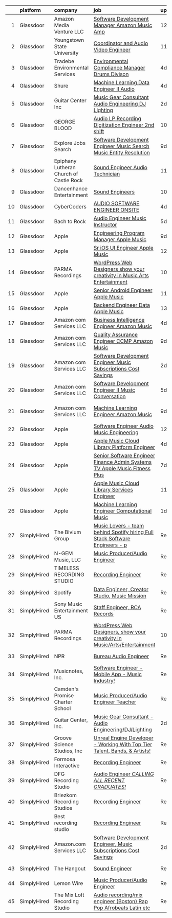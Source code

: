 

|    | platform    | company                                 | job                                                                                                                                                                                                                                                                                                                                                                                                                                                                                                                                                                                                                                                                                                                                                                                                                                                                                                                                                                                                                                                                                                                                                                                                                                                                                                                                                                                                                                                                       | update_time   | location            |
|---:|:------------|:----------------------------------------|:--------------------------------------------------------------------------------------------------------------------------------------------------------------------------------------------------------------------------------------------------------------------------------------------------------------------------------------------------------------------------------------------------------------------------------------------------------------------------------------------------------------------------------------------------------------------------------------------------------------------------------------------------------------------------------------------------------------------------------------------------------------------------------------------------------------------------------------------------------------------------------------------------------------------------------------------------------------------------------------------------------------------------------------------------------------------------------------------------------------------------------------------------------------------------------------------------------------------------------------------------------------------------------------------------------------------------------------------------------------------------------------------------------------------------------------------------------------------------|:--------------|:--------------------|
|  1 | Glassdoor   | Amazon Media Venture LLC                | [Software Development Manager  Amazon Music  Amp](https://www.glassdoor.com/partner/jobListing.htm?pos=123&ao=1136043&s=58&guid=00000181c806abd0b3f3951c18a5baff&src=GD_JOB_AD&t=SR&vt=w&cs=1_e82a6015&cb=1656918289638&jobListingId=1007954871542&jrtk=3-0-1g740davijoqv801-1g740db02ia1o800-272dfb7393a6fc12-)                                                                                                                                                                                                                                                                                                                                                                                                                                                                                                                                                                                                                                                                                                                                                                                                                                                                                                                                                                                                                                                                                                                                                          | 12d           | Irvine, CA          |
|  2 | Glassdoor   | Youngstown State University             | [Coordinator and Audio Video Engineer](https://www.glassdoor.com/partner/jobListing.htm?pos=122&ao=1136043&s=58&guid=00000181c806abd0b3f3951c18a5baff&src=GD_JOB_AD&t=SR&vt=w&cs=1_6fb8fa24&cb=1656918289638&jobListingId=1007957029518&jrtk=3-0-1g740davijoqv801-1g740db02ia1o800-4bff3de46b611e70-)                                                                                                                                                                                                                                                                                                                                                                                                                                                                                                                                                                                                                                                                                                                                                                                                                                                                                                                                                                                                                                                                                                                                                                     | 11d           | Youngstown, OH      |
|  3 | Glassdoor   | Tradebe Environmental Services          | [Environmental Compliance Manager   Drums Divison](https://www.glassdoor.com/partner/jobListing.htm?pos=126&ao=1136043&s=58&guid=00000181c806abd0b3f3951c18a5baff&src=GD_JOB_AD&t=SR&vt=w&ea=1&cs=1_f77d12aa&cb=1656918289639&jobListingId=1007970880554&jrtk=3-0-1g740davijoqv801-1g740db02ia1o800-cf13d70524adebc5-)                                                                                                                                                                                                                                                                                                                                                                                                                                                                                                                                                                                                                                                                                                                                                                                                                                                                                                                                                                                                                                                                                                                                                    | 4d            | Millington, TN      |
|  4 | Glassdoor   | Shure                                   | [Machine Learning Data Engineer II  Audio ](https://www.glassdoor.com/partner/jobListing.htm?pos=119&ao=1136043&s=58&guid=00000181c806abd0b3f3951c18a5baff&src=GD_JOB_AD&t=SR&vt=w&cs=1_52cf8010&cb=1656918289638&jobListingId=1007971074899&jrtk=3-0-1g740davijoqv801-1g740db02ia1o800-275af2a80abb2847-)                                                                                                                                                                                                                                                                                                                                                                                                                                                                                                                                                                                                                                                                                                                                                                                                                                                                                                                                                                                                                                                                                                                                                                | 4d            | Niles, IL           |
|  5 | Glassdoor   | Guitar Center  Inc                      | [Music Gear Consultant   Audio Engineering DJ Lighting](https://www.glassdoor.com/partner/jobListing.htm?pos=102&ao=1110586&s=58&guid=00000181c806abd0b3f3951c18a5baff&src=GD_JOB_AD&t=SR&vt=w&ea=1&cs=1_f40d135a&cb=1656918289633&jobListingId=1007977613458&cpc=8507CEB59E1C6AFB&jrtk=3-0-1g740davijoqv801-1g740db02ia1o800-581e8f2fb3f00138--6NYlbfkN0B-XkD931Z_CfTt1xk_J8Xb09JRPDG-yzCpVixI3vwp10mNhCF8nhCZPG4aROChdzgkR2-Flt9Mfmw6orsD9pu5-Wdj8V0pQXTUT-xZi8cwCc3adf9snIYkQOzb6ADPovnPR6yQ-Us9QOi4ilUyFghRQ3Yb-4XqHqQnJOVT3m0suo9LV4Dvc7cqMyzmtBW1DfpYTV75YRuJo8eMe3WP672o6OkBax4OoCv8qJ8_SWCB1i5zIzqm03t1EoaTV-wIYs6id-EHmRCuH6R-3LN5a6Qr_XjEDuugoxPhD4SiMXbeHkbz6OCvbZaKQvcDBWe-MwFGlLiTyiErsIMSdfaCRK0K0LxcGwIVDbmS1KxzpfTsclR4_cnGkgVelH6M3H80FKJkF1jN5DX5LrYwhuQmXrlWufeTU59zPYbTzhBuWlBuI0JCnbOutXtkQ69Zph60P5LmGINwZYsX6I9Vuwx-Y2vg-EqT_99aGcILuaDYD4I69iGX26L6ztkI-Zp5Q10D1e2XOcKKoeZwow%3D%3D)                                                                                                                                                                                                                                                                                                                                                                                                                                                                                                                                                              | 2d            | Nashville, TN       |
|  6 | Glassdoor   | GEORGE BLOOD                            | [Audio LP Recording Digitization Engineer  2nd shift](https://www.glassdoor.com/partner/jobListing.htm?pos=125&ao=1136043&s=58&guid=00000181c806abd0b3f3951c18a5baff&src=GD_JOB_AD&t=SR&vt=w&cs=1_41a0bf56&cb=1656918289639&jobListingId=1007959721059&jrtk=3-0-1g740davijoqv801-1g740db02ia1o800-94ce0a851b55452b-)                                                                                                                                                                                                                                                                                                                                                                                                                                                                                                                                                                                                                                                                                                                                                                                                                                                                                                                                                                                                                                                                                                                                                      | 10d           | Fort Washington, PA |
|  7 | Glassdoor   | Explore Jobs Search                     | [Software Development Engineer   Music Search  Music Entity Resolution](https://www.glassdoor.com/partner/jobListing.htm?pos=115&ao=1136043&s=58&guid=00000181c806abd0b3f3951c18a5baff&src=GD_JOB_AD&t=SR&vt=w&cs=1_ec4e9339&cb=1656918289634&jobListingId=1007961461664&jrtk=3-0-1g740davijoqv801-1g740db02ia1o800-4cab3878edebe805-)                                                                                                                                                                                                                                                                                                                                                                                                                                                                                                                                                                                                                                                                                                                                                                                                                                                                                                                                                                                                                                                                                                                                    | 9d            | San Francisco, CA   |
|  8 | Glassdoor   | Epiphany Lutheran Church of Castle Rock | [Sound Engineer  Audio Technician ](https://www.glassdoor.com/partner/jobListing.htm?pos=124&ao=1136043&s=58&guid=00000181c806abd0b3f3951c18a5baff&src=GD_JOB_AD&t=SR&vt=w&ea=1&cs=1_001251d8&cb=1656918289639&jobListingId=1007956823232&jrtk=3-0-1g740davijoqv801-1g740db02ia1o800-3de154c4f66dd65c-)                                                                                                                                                                                                                                                                                                                                                                                                                                                                                                                                                                                                                                                                                                                                                                                                                                                                                                                                                                                                                                                                                                                                                                   | 11d           | Castle Rock, CO     |
|  9 | Glassdoor   | Dancenhance Entertainment               | [Sound Engineers](https://www.glassdoor.com/partner/jobListing.htm?pos=121&ao=1136043&s=58&guid=00000181c806abd0b3f3951c18a5baff&src=GD_JOB_AD&t=SR&vt=w&cs=1_c2dfc2ef&cb=1656918289638&jobListingId=1007959494251&jrtk=3-0-1g740davijoqv801-1g740db02ia1o800-d0f3d38b7fd0f498-)                                                                                                                                                                                                                                                                                                                                                                                                                                                                                                                                                                                                                                                                                                                                                                                                                                                                                                                                                                                                                                                                                                                                                                                          | 10d           | Oklahoma            |
| 10 | Glassdoor   | CyberCoders                             | [AUDIO SOFTWARE ENGINEER   ONSITE](https://www.glassdoor.com/partner/jobListing.htm?pos=111&ao=1110586&s=58&guid=00000181c806abd0b3f3951c18a5baff&src=GD_JOB_AD&t=SR&vt=w&ea=1&cs=1_a017d049&cb=1656918289634&jobListingId=1007971116105&cpc=2CAED5C921A5F994&jrtk=3-0-1g740davijoqv801-1g740db02ia1o800-7de74258abef3f4f--6NYlbfkN0CpFJQzrgRR8WqXWK1qKKEqALWJw739KlKqr2H-MSI4eoBlI4EFrmor2FYZMP3muM22GLzNsMmROHlFnW462upHBo16MwKCrZUPY5sbUmJVvFgZlZOB6K4TTBzV2oLj440xyaVcRxuZVT_JFALo6hknkCb_DgauWlCsisZ6WgS4VPUdUOmzlgbvqFcLkketRrZg6xulbx1NmKQQ9eDHGr4-kQL37ExwXej1g1f4PIW9Uk10ylvHyDHHuV74VDxVPUaRTqgjP7bTCJbrBVsmq7l-r-pPC-dtZaajRtcQLECxGeDgjh9dpfxmujePZdmknmroR5nbj5XHNgfucNlsDhPKcIFZjR_aFcy1zvPf_lRitAFZ7rwZ7aBckaKN2yAngybKTTSPK3vScFfrUEKISwYl-HD6Ee0hyPg5u9Sc2s7ja_I8cdiLx3WphnyYATwvk6ZSjhQsYQC1nXU_7NjX7pDP-4o6Dywlr_6Bd-C1-aANE80xzQNXgiwtx8n99K4Co520s6fIQ3XxnArxQjiHna31bua-s_Zfekfi17E4QhwlLtdPWQeBtnURvIAjJEhBbUN2w2LJIDosnap_XoIL0hO0J014jky4hEU4KYwNLko-ds7QxRULf9zZdveFLVfK5oML2maZh6uHh6BKgcqjwq5B-LU7hxNY6O0CFDkjffUDgq11LN-VswvYxqfoIPZyng0xrNLODT5DT6Iey1zFPMcF0I3WvndXEqIom25my9tKH0qzgcBiLjasQuKYOCl6NcUs31nazI6539SEgOFBznUMUNkwaO71fms6oX6YJnSAZic84iDgnJgToB50yrU7J-IZI7z7GWM632HbPZ9AcsFQEW8GFRgq1HJvg_tgYtbikIgrBcCtQR-XV4cuwpi4WFkXHdXsZIMc4CeIePBsZp2sK9jYoNjq-ccaumr1Tn2D3lfBlxHVvP-5AOhOZZrnjAnlMPu9VO77nOUe-Ic2XCJqcaeC89u6IFs%3D)                                                                                                 | 4d            | San Jose, CA        |
| 11 | Glassdoor   | Bach to Rock                            | [Audio Engineer Music Instructor](https://www.glassdoor.com/partner/jobListing.htm?pos=116&ao=1136043&s=58&guid=00000181c806abd0b3f3951c18a5baff&src=GD_JOB_AD&t=SR&vt=w&ea=1&cs=1_73a9a5f1&cb=1656918289634&jobListingId=1007969570297&jrtk=3-0-1g740davijoqv801-1g740db02ia1o800-cbe3092fae1a7e08-)                                                                                                                                                                                                                                                                                                                                                                                                                                                                                                                                                                                                                                                                                                                                                                                                                                                                                                                                                                                                                                                                                                                                                                     | 5d            | Leesburg, VA        |
| 12 | Glassdoor   | Apple                                   | [Engineering Program Manager  Apple Music](https://www.glassdoor.com/partner/jobListing.htm?pos=107&ao=1110586&s=58&guid=00000181c806abd0b3f3951c18a5baff&src=GD_JOB_AD&t=SR&vt=w&cs=1_cfbce93a&cb=1656918289633&jobListingId=1007962892131&cpc=FA84DF7EA1EC2398&jrtk=3-0-1g740davijoqv801-1g740db02ia1o800-fd6ad06bc8ce2673--6NYlbfkN0BvKrLyj5gPmtZO9T8euul8TCxuuKNOtzRJOomxnwSEodTz2Bc-sPZl1dBMH13w-jOwegsf7vG6r7jTyuBXYsMVyhVs2kMNU4FQssjeZwyTllCyZyH-v7KC0gikUApIpmHrqqLI4D2LBVK02wP52v-gwL0aRy80gh6AbOusxaxGNTJh2-m2fRkiN8xRtepIvSq__W1JNmxFdMYmH-3fmLCLHVFkw-mgAuol0Xb3tamddcWfbb347YgiTsXkHHbEfmRaETzYcipkjkEp8nCrixJ1GRo-0c1KLtFhlLM5zAVA3a3foyBDd0dddux8rQ7vQuH4WYIZqXS0INU_FTcTZR2pibiX9vUpMU4nbrGbWVlOiNWB3l7Y2mr_bkQIGQg2bmg3jKTNc9wZb-ffVLjiirZzouZ2ExE-o2yZyfWGbWbbfNCnLK54UXtlkf7vWIQynXN7088JLGddKR3TD_790dB6aUnnpatQXg37Tf3BBR3MGHx7MGCpsN_c8_sRHtWDHKwI_kOgDesrw0ppELsXK58g_NBH4DgqXMTI-RDcGzAWaFEF2sZURyDXGIRSW43HUVfULEic9Ru1xtiHha8vDsblNanxYNZOf4e1B_7zKXiIlHRO1FfD_9O3Vi-m2_BhnyUY3mBFlK7teAlG4tdwq7pCYQ3FzcVS3MZuCBXUpG5O3gkFGc_Yn4yJ_hBrutMM7Q2M0b5l6ts6hUuCCmNMs_2F1cRW8VT_SOLXb60SM2V5sKA_D4orSyPmtXptjfEuLcWV9qZW2ecVjMW81U_Ff52AuUaM60cj01Ct6tXQWaooNUphhKBkGL3aTchI9xRwjVHrbiB2xGiQQvY5krcDsJlIE4Grp3ptaG3LNxkgAyJM2_hVvPbb94d3FYhE80lrpWn9QpMGvs4D_ExYmf6O-zh-BGV9luuYaq6ZhE-Gftdyt-zOVu7J8PkOFWr4g1U373gW1_CANvIvxZhpBH7YK9HithYD2iawkRc%3D)                                                                                              | 9d            | Seattle, WA         |
| 13 | Glassdoor   | Apple                                   | [Sr  iOS UI Engineer Apple Music](https://www.glassdoor.com/partner/jobListing.htm?pos=104&ao=1110586&s=58&guid=00000181c806abd0b3f3951c18a5baff&src=GD_JOB_AD&t=SR&vt=w&cs=1_462227cc&cb=1656918289633&jobListingId=1007953436787&cpc=FAE5E775D180B2FB&jrtk=3-0-1g740davijoqv801-1g740db02ia1o800-6b48f68127162d2d--6NYlbfkN0BvKrLyj5gPmtZO9T8euul8TCxuuKNOtzRJOomxnwSEodTz2Bc-sPZl1dBMH13w-jPG2G3T-i-GLEFchHGcFa8MguPlTO6XLwzAMQBFoGjqi0wt0Mh4MM14Z2gcB9Y4d2btViXEFylHFVO6cOHypjmR7yWFLre5OUuYQuv0UwgZNHYI9JClp87ZMywuAAy5ha4BYHNBX2yOjkOWi-k28FyMR4hekjd3tSRYJzI-a8nKEn7mnNnNs9DFS-aU8ALgmAGlTu9qj_ph1M_VZYzJ5fmBOKd2h4PTLSwyz7kEJ5UPooLdLZ08j8VtKNgy9cI047XkDBUm9gaR59B5Zfd3-h-V8jhJxVRU8wbImNxpoiOXW-QxXgID0R1NfOPqMEqTQLWhatByL-VtJGae20bxcE51_hA8X4YDoUWYkmR5KJySPrlt5gFR_FPkRyUOS2nqu5X5d7t3O0FSsHAsg7FsFs7SQV-0yd8oKa8mltr1nbmsr5t8V_56SqHEp8Rw3kiFOnq-Zk_aTgfMz1H7-Le4pGw7sx19MRE0TTrWOkv6ZNX03hTaD0m1U-D43tQdj2Lv4Q9Sgoht1xLErbr7gpNN16OgRiHt4AZCXluejOT4RSE0PWZp2Fw0m0KKeV9b4ZZCI4OAwT2kCCJGLjuX-sm0-SnMwzJRRVCeOgYaPjZw8FRe0hg96pJ2Bn4I5ygyhf3AMmritAlaQw6-40HJNvc3h0MgfU6vL_8tdpeOTHDGZKw8pVxgYaccjpQU-hFf6IhvRhxQ7G-GqdrRXf5W7dR_clH9X2HTUjm1JRegIYeOALM-2HnFEe2cTIxyaBXKjHNU6R3auuAtw1yWEnnupnfRP4uTy33hAIxDufuoPnZj89kP4_G_i4FhNPTlzianFHH4G_7D9v9HBTCq6EbNTfoTI11zSnHMypNlqyRzV8-gTs0TM3AQ5sPaccE8E071kNLHCUDYswantk4qmM8yIYDxPQo0)                                                                                                                     | 12d           | Seattle, WA         |
| 14 | Glassdoor   | PARMA Recordings                        | [WordPress Web Designers  show your creativity in Music Arts Entertainment](https://www.glassdoor.com/partner/jobListing.htm?pos=106&ao=1110586&s=58&guid=00000181c806abd0b3f3951c18a5baff&src=GD_JOB_AD&t=SR&vt=w&ea=1&cs=1_70788303&cb=1656918289633&jobListingId=1007960095074&cpc=F4EED0218A761C36&jrtk=3-0-1g740davijoqv801-1g740db02ia1o800-a51dcf66eccc53eb--6NYlbfkN0BMd6i3W3qmAtDke4ZitYLMBEMpVvOQU_aO9JUqgRRkgwDvgaVV8jWDDkXv0s9VdhdFtp8vgpc7Xd14geBqCVRfeb-Zk2gFUWrnzfN3CO7_Kshg7e9lFPeLlS31PbWmaUmDuWqBwBaZIqP5E8OfSbZVpgw5zRAc4LpRHBRqxyh3tAhzUrHfLFIfhkH6S2Qey-ZwoOqDoo3tWqWK1aiP4ORdnZywEoTppKUevlIwc0aGxT1-Ym9Bu-61Y5wRfdS1_aMbYEniDSJNYY4unyU9_anhtPiBwhmucy5T0mv2D-fWRJX65-1P3UNvgLNCQF-SKeE3zvOJAVrcczUeyVAcc_C_ndTcmBeHk6yXIJUPnqLuE34BtrbSXHOG0MXwVAftT7YO3v-C-fbA1FcU1WwPg7ZWlREyoI0lQp4NXML9249yzmcJ_vGXnmoCcnnaslzAJnHHdu7Q_q8MYxmQwCsB3pTR9hDxDfuIgvJKqB_ZP7LKnPYCm-otw8DnV8ZRTGM5O4jMbHx5TIR9Qd_Iteg0x7aOrnd4x366gvdsq2Az4BaCAlAMYMZhzl3-)                                                                                                                                                                                                                                                                                                                                                                                                                                                                                                      | 10d           | Remote              |
| 15 | Glassdoor   | Apple                                   | [Senior Android Engineer   Apple Music](https://www.glassdoor.com/partner/jobListing.htm?pos=109&ao=1110586&s=58&guid=00000181c806abd0b3f3951c18a5baff&src=GD_JOB_AD&t=SR&vt=w&cs=1_c32ec687&cb=1656918289634&jobListingId=1007958336118&cpc=3DB599BF2F4828F0&jrtk=3-0-1g740davijoqv801-1g740db02ia1o800-a70bb27c68a7a6c6--6NYlbfkN0BvKrLyj5gPmtZO9T8euul8TCxuuKNOtzRJOomxnwSEodTz2Bc-sPZlC5mDe-NOaJgTibUZKWwoj1L5CZzuCvYelZTCfuoFm050DBiCh4fW3g-g9QvrvuGh2I-00PtdeaHO2a5ACvBLmptIwfTXWCMvWShVtPZBMuwfxpqy-2sTJ-VLft4x4_OXodwdv4KJYhUNYNd0xIkdISUVy6BswF5zfBHnM-dx_2l1Wv9KHhxlG5S6YDrRQi_o9SxRm_O0LoIcDnepq67zoFfAY0jgoLn59hzil67gGig9cIh76inDpAnNYxncLJ7HOWRoIILhbbAadZxk2Iyio4n0xpEEAACuAAq0bz0JuvgLKumw9bGyA_ttCfC5iCNXk61inzBWKUxZNMrAxq61Gyf9FpLyQ1JvwOyud3EUSuwG2VT_b3W8b8LaG4BRzxjvGezWahTQEdBSn3182brdiGk3O6yrA7pY5GJUpAJbeEb8i2RrkXQhPwtEXRV82GJmzr_eXDennHVJBlYpum1oUNhz77BwUxDxly0sN_hFAQs3MyYFB-h36fX2oN57jcMbeapGWXOUvCeBj3pCPTizMi4pJcErnjS7TAFnez5j5_bdu1Zwlz6dcB_kwKIVOJU9CIzoqr842bPzR_IBkmyIzG_wciYcQtqGG87ol7xjHXkzMFsKv0gtwai5QvFcjWe0tREgUxV-OJkV_qtV8nC3pnN0m-_elN-ceqSxleuLB4bi_2fVcwMgFGckDMBJ75zxMBbJPZ0zgRd9rPukwJ7dPq9O0B8rN50pYHBWPA1IJ5SrJF2e48HjrO0gisKsDZzZIJPiQZ2XjTxxYgG0SF-l3pPG0vi78j2-2F2qhSaUoeuEuBcsGQH567XPYT9RUeJJ4McGWC0ysb_urhJMIAK53gJG6LyIij2HdytMeZ0GjfYv-fGYdIZ4Rj5-VNQZAcf729m5-m2DppAMFNPIVbQfj0bOXtVXEJ9Pe8aLOAtaH4M%3D)                                                                                                 | 11d           | San Diego, CA       |
| 16 | Glassdoor   | Apple                                   | [Backend Engineer Data   Apple Music](https://www.glassdoor.com/partner/jobListing.htm?pos=105&ao=1110586&s=58&guid=00000181c806abd0b3f3951c18a5baff&src=GD_JOB_AD&t=SR&vt=w&cs=1_bb053db3&cb=1656918289633&jobListingId=1007950938244&cpc=AC285F3A3ECA6BB0&jrtk=3-0-1g740davijoqv801-1g740db02ia1o800-12d83685509c3883--6NYlbfkN0BvKrLyj5gPmtZO9T8euul8TCxuuKNOtzRJOomxnwSEodTz2Bc-sPZlFpP0h5lDivqTF5_QeIpS_cDvN7FQMh8G5Q27mXkfq6J_zu8iXTfNQv2d91851vXbBzAq-u4LhSiSVS7JHPHJJPqd4DPZm67dI48mIQvipeOSk8vKm-DGTDWStwyEn_fu8l19d_W7KABWIUJsdmqqsIYNv0yauM9NenEJBWQCSQ2-8I4TtY9SVD9tfteLEbGnAngCiSlFxbSaNxlOYYNfmT8LmVZUCRBU6Px5jltgTD1jxgyW7BMblUCWh4iYirOwdKlmclMWIWcqYO9PhN8KLjJvmCDRDPUoOH_e9_mCn0Q8tguQh-_0Ab6lbRTmyHEqF6ekmOb3Me5Ts7Be1At7UsXybFQ_YIOGJSlA86CdtMY4p7ODwCcaGdeQx_7YD43lUs6My6aBaKJbQZj4B7l-dwPt6C9G7FBQS2TbfDfuNjVadc8ak5GU-6CkgEXwVVUJWZGZdQ5oR5mW0zciYYCSAlEiAkJqv8Spd2QMKmmqGetB_J1Vjk0ZeH3Jn-B_qT8eL065QTV_mA_-ZpvO4ztHyGpCSwGXOtBeEZAO2ACSXue_QW3tl88Ywmunw-7VeexJYuUHeNsK84cqpkm_I1jyYbpEymTvMyXyLSIi5oGk6RfFE5o7qUw8YDlVNLcyr_uEDug6TWb8Rd5qkJkblzN_Cs90auBDgrnLYWfGvErKUW6kGH8Z4H4S2jMGH_M7kwqs3faXRwLl4GD_b92KqY7KzIL2cg_8I7Pz0StVmQm_aH710ZkXnVEqleeqGMBcVlkb7i25mczStz5Wa3kZmQQWdPxL0TtQLSCcAf1DpVgoX3eDuOuBhsA7IEkyNyLiES9ZctnoPy-8OFqArYJzZV1cIqWw91gf9zQ-ZTGeGgTqDYZN9KE7sg7jc2olmxVMGNzfHx_P2Hj_qvS6wOiM9fcACbcInafNJvkT)                                                                                                                 | 13d           | New York, NY        |
| 17 | Glassdoor   | Amazon com Services LLC                 | [Business Intelligence Engineer  Amazon Music](https://www.glassdoor.com/partner/jobListing.htm?pos=113&ao=1136043&s=58&guid=00000181c806abd0b3f3951c18a5baff&src=GD_JOB_AD&t=SR&vt=w&cs=1_67011513&cb=1656918289634&jobListingId=1007971263077&jrtk=3-0-1g740davijoqv801-1g740db02ia1o800-5bd6390416243998-)                                                                                                                                                                                                                                                                                                                                                                                                                                                                                                                                                                                                                                                                                                                                                                                                                                                                                                                                                                                                                                                                                                                                                             | 4d            | Seattle, WA         |
| 18 | Glassdoor   | Amazon com Services LLC                 | [Quality Assurance Engineer  CCMP  Amazon Music](https://www.glassdoor.com/partner/jobListing.htm?pos=120&ao=1136043&s=58&guid=00000181c806abd0b3f3951c18a5baff&src=GD_JOB_AD&t=SR&vt=w&cs=1_975e9f20&cb=1656918289638&jobListingId=1007961126346&jrtk=3-0-1g740davijoqv801-1g740db02ia1o800-e1f2d08a6e96a4b8-)                                                                                                                                                                                                                                                                                                                                                                                                                                                                                                                                                                                                                                                                                                                                                                                                                                                                                                                                                                                                                                                                                                                                                           | 9d            | San Francisco, CA   |
| 19 | Glassdoor   | Amazon com Services LLC                 | [Software Development Engineer  Music Subscriptions Cost Savings](https://www.glassdoor.com/partner/jobListing.htm?pos=117&ao=1136043&s=58&guid=00000181c806abd0b3f3951c18a5baff&src=GD_JOB_AD&t=SR&vt=w&cs=1_651c805d&cb=1656918289637&jobListingId=1007976089057&jrtk=3-0-1g740davijoqv801-1g740db02ia1o800-28bc9f5ad4eb9c12-)                                                                                                                                                                                                                                                                                                                                                                                                                                                                                                                                                                                                                                                                                                                                                                                                                                                                                                                                                                                                                                                                                                                                          | 2d            | San Francisco, CA   |
| 20 | Glassdoor   | Amazon com Services LLC                 | [Software Development Engineer II  Music Conversation](https://www.glassdoor.com/partner/jobListing.htm?pos=112&ao=1136043&s=58&guid=00000181c806abd0b3f3951c18a5baff&src=GD_JOB_AD&t=SR&vt=w&cs=1_8aa4deb3&cb=1656918289634&jobListingId=1007969199509&jrtk=3-0-1g740davijoqv801-1g740db02ia1o800-80c791973155ad87-)                                                                                                                                                                                                                                                                                                                                                                                                                                                                                                                                                                                                                                                                                                                                                                                                                                                                                                                                                                                                                                                                                                                                                     | 5d            | Seattle, WA         |
| 21 | Glassdoor   | Amazon com Services LLC                 | [Machine Learning Engineer  Amazon Music](https://www.glassdoor.com/partner/jobListing.htm?pos=118&ao=1136043&s=58&guid=00000181c806abd0b3f3951c18a5baff&src=GD_JOB_AD&t=SR&vt=w&cs=1_1785e844&cb=1656918289637&jobListingId=1007962183549&jrtk=3-0-1g740davijoqv801-1g740db02ia1o800-7c0081a0693f6e3b-)                                                                                                                                                                                                                                                                                                                                                                                                                                                                                                                                                                                                                                                                                                                                                                                                                                                                                                                                                                                                                                                                                                                                                                  | 9d            | San Francisco, CA   |
| 22 | Glassdoor   | Apple                                   | [Software Engineer   Audio Music Engineering](https://www.glassdoor.com/partner/jobListing.htm?pos=110&ao=1110586&s=58&guid=00000181c806abd0b3f3951c18a5baff&src=GD_JOB_AD&t=SR&vt=w&cs=1_c24d490f&cb=1656918289634&jobListingId=1007955803226&cpc=AC285F3A3ECA6BB0&jrtk=3-0-1g740davijoqv801-1g740db02ia1o800-07fc713e99e0f44e--6NYlbfkN0BvKrLyj5gPmtZO9T8euul8TCxuuKNOtzRJOomxnwSEodTz2Bc-sPZlt2Zgji_QUXEoe6bix8IQO9KJAqCqjS3W22at7KGCG8P6CXEBKXujWcWwa2EQZcyIHQxth33FLbYNB8-fiR04eFU6xW2u41MJ5P63LixKzVKZ4XeFgNj8aDnk5FgksZdG6zvGcuV0e1POCd_QTjtBQA11LckubeLmN6-TPU9_Ni-t-FWCjXgPsYXKYx5j1LhH--9pHPx6FLMUzL1aSL1X8U8W0ctDYiAOe3jqflCUsUGkuw3tw3eUOrcETQRl9SW_5KXG8nltCOCkFPac5viJYF3cnXySf0GtjpYR76c77ueIg_CKaIYkqwmHKIbcwUcfO0lbd3Vzcd3c8K0dHY1lEl_I_3Ap6RbKcXA3ItZV5hOC4UWpgmx-RjganNgzYCMsD5H2lZTcdasPr7wZayCtm2V_S876_0xT7-qnNvnmYbzvGDpV8kXrVFClG0kGIK83P7uesC7NdK4sc0QOpbP3RhQP1LNhTVX5jN_eq3iHc8GXlQ4WPTKUvKx6b7JyNRwV4GdKEuHQH1-CC-jc7GJlcTh96xIpq6JdVpvtRwoIOREYqloZUGT7JhX0Tn9FEvya2kB2Mer_IElBw4o1v--6WUmzhXH-F76-wz8ey58zPEujXKUKXY8FEyN7_orNa0oL3KY2B9WfULoh4MriFXVVBMniEkrbZkqYQr3abwKUqbxYqvb70iYnkfFvJGNlreXi7zr7aQeFA4jyqlhMqG80bP7hzNt_deE2jntjPOYmFnbHMzcguxPtvHNHjmgSTs3VBRQAobkdSVmCb2DnU6mNcFnXsyWwSSUYz-sazbIOuydieOoUtUTGSysZgsqdNQ1UmPdOvUyU2GJq8ZNJRmfO74T9bAx3EQpAGdJ_I371txm65uTd0imT7TswvbjwHtEWm6YUXDUefMW7oSrLxUCJMhZijk6k8tYbLp4h7sYJ0lw%3D)                                                                                           | 12d           | Cupertino, CA       |
| 23 | Glassdoor   | Apple                                   | [Apple Music   Cloud Library Platform Engineer](https://www.glassdoor.com/partner/jobListing.htm?pos=101&ao=1110586&s=58&guid=00000181c806abd0b3f3951c18a5baff&src=GD_JOB_AD&t=SR&vt=w&cs=1_1a6e75e2&cb=1656918289632&jobListingId=1007970746221&cpc=47CFDC01B3F81FAC&jrtk=3-0-1g740davijoqv801-1g740db02ia1o800-c9d13abfbc6df045--6NYlbfkN0BvKrLyj5gPmtZO9T8euul8TCxuuKNOtzRJOomxnwSEodTz2Bc-sPZl1dBMH13w-jPKC2FcmXtgskzyl6n0E5lMNY8Fhph5dE2E8luwZG1Y8Zsp6SiXuicGrH8yb6GXySN60REP2yfzH843ocBJmD9vcLXXWyt8fN8YFQPc3fXjKt2h_Df1xFB0tvaEEeaBhMRv2wWIUx_dLw-eWeI6RYErkBoCf9tCOd3M6ViRwKXfVqviYVcWuljWE0efmN88ZT6uhgG19hNhwTaq5jQ2K1ZUoozOQJciMtFOdeZ1ZprVAPjKB4UM7wh2inKB8WhqrY6nqOfGRL3bcTP1qdIcAau-ol9YFjg3I-QNopmZ1lKa0mVvOlTt-6aGLAwjwforutYBkDM65Es7wj-gzAGsSd7Xeh8O7zNCkQU0UXeIAxm4YnygEoVCqEHxwY27oN6eYMSWOfRQSbYAGQor7PWYLMFg1xt3vhI0heFnxaXtWeXBp3quW1fedbMfCBW-HuRhkOLp7Zvv1hbUCs4s8nz0RZXKq50AHemeV5__E95H8M4eeSEWQ8qA2ooz6S35Ee09aGEY0FOd_CeM8AfL3k1FYTQYTcLUgT3yQyRnFNwpD0J4ab_C-m8yTLatsr4bGP962WKJWtg0AR37qSlrqSyXwiM6sbkLjuZKPnx0Le3DJFMRJWCqkdG3Affh4Qe757AvAxkiCXGHUle-dR54Jb978BHFuRShjpxTUKZVoPYyekXtYhxQOj1j1s-qB75NJsb9b4M_LeKSS0pKsxYPpRPQlG2CpinPUQD10ep1iKOyN0iMuYPQamgFaGLMwIBNjHjVVg1UbOot4yQkQjHcHLv4vjFQue9E95AL4qmnpLaf1qllMM4vfJrUi6bsgqjauUtuczXyranK23AN96qVQ9TioEQ-QlHkpOGdCpHrpXk22DCo9sheH5LPpcN-6P2wLgy7N6tj90OZvLUEPntQEswbaZOvC11RqQCokMk%3D)                                                                                         | 4d            | Seattle, WA         |
| 24 | Glassdoor   | Apple                                   | [Senior Software Engineer   Finance   Admin Systems  TV   Apple Music  Fitness Plus ](https://www.glassdoor.com/partner/jobListing.htm?pos=108&ao=1110586&s=58&guid=00000181c806abd0b3f3951c18a5baff&src=GD_JOB_AD&t=SR&vt=w&cs=1_79cac3fd&cb=1656918289633&jobListingId=1007965233471&cpc=B076152010A3B66C&jrtk=3-0-1g740davijoqv801-1g740db02ia1o800-ae0f27bdc28e0250--6NYlbfkN0BvKrLyj5gPmtZO9T8euul8TCxuuKNOtzRJOomxnwSEodTz2Bc-sPZlADHp0xxmf8VeuY8ylQRai-V3wvVX6caqz5RJ_LZ51DxmtvWx3a9Ex-8fRZnA-0QSTxhEYtCWdU7hfwLK5xjTM-lnW3XaidCgOmivPDNDQqkpJxlrl9kv11H3vqiZ-nH8HHDWAiohMzMaG5BmuuvCVwjLgbH5jrYhuZeeJHCMSo5wkkW0dfovy2YHg2FpXsbPi7NlLajne4IRc6wxpSRmVU_Mmj7Y77Ti2Cpf3fABfISyLe0AjmIZF_hSZ0B5DDzoQveTalz82lLmpc3txkJcNTgIQz5aOLOJO4PXzSkcA0J7az_6mWfALiXCEbogDL_nwVGtKLSHjtpwDxx-XSOs-2xIm7Xnn3SKz-n05UD52t2zi1jjFHb-eAnoinP4eNmWuF4NO5RrYjRp2r4LBaVJbDhy11o-_PKHTx_UQz0_h3ZUqfSlTRjliBRtg3XonBpPYi2N-54dUW6WDD5YljzVWI9O-0j2EKWPB-yzExeLsl9Wx7CBXIQk1YFBgNqThdeGzkO4M_4eUkphKnzQypDhuTfMftJMtjjtuBlAMN83YM2XTD36DkCYbfObT5uNU9YNs7H-h3Nhq4q3gfVn2u9lqyTV1FH2s3el4QwQB0PI8tuWfOMi-47I9t-2gVpsju2MU-I3YlRNvh8R8_HAZlkcqZz0eYrrUw2L6dum07kFj6cA23JPlCdqb24tmgvj-8e7bh_NiQbzBLmFHkvhCEfwmB1LZtuZhjK39yarz3wtOj_pRRaMO-CDvmn78IqW7xJ7Np6SLVYG0hIZ2asOe43c1KXp7Glupx506Ki2mW6W3myd_dt8F0R3g2ZuIXskB_9gLQJmgEZRgmLBJh1Y4XSVGYwR-3exmdxGc2msFhxBh9hh-xg-HR1q2jdeUcWb0zFitEa7M76Xm_kSdvJYXyOkVA5wd-jUY_UpDtbY6ujUWV8MW7QfZcR_TKbTcbhl2Oggck2oOdo8OGSPLP-csxvZCam4i8EcvTan) | 7d            | Austin, TX          |
| 25 | Glassdoor   | Apple                                   | [Apple Music   Cloud Library Services Engineer](https://www.glassdoor.com/partner/jobListing.htm?pos=103&ao=1110586&s=58&guid=00000181c806abd0b3f3951c18a5baff&src=GD_JOB_AD&t=SR&vt=w&cs=1_2360a418&cb=1656918289633&jobListingId=1007958038335&cpc=FA84DF7EA1EC2398&jrtk=3-0-1g740davijoqv801-1g740db02ia1o800-90d154890eaec506--6NYlbfkN0BvKrLyj5gPmtZO9T8euul8TCxuuKNOtzRJOomxnwSEodTz2Bc-sPZl1dBMH13w-jPSQNOdC8EiyXidj-cTlaRSVRT9dQt6cRIQFRhagZhsjMlt8MOPuQG9TbrHFdtysCg8H6JXms-aMcTD_6WL9WW0CDTqFTF23mgEF8mEKlm0HlP7M-b-q7o5FeEAMr5uHpWlEQDFh_eb5AR2Xod6fXC9kFizoW4fXUS_YeU377FwxMnRNlUBTWGueJj3HiHJ1tGokYFtQayYKEgRmocOzJzy2TOC8E_-OSWplw1CHm83RrR4OEE4bn9R2YjtXovBtCh674GvLO7hOMTLcvdwgo6GxXm-0w_1fFWrWpu3EQ9IEP1Xag-N19FhCl--YnTP7k7LdqIjb8Vk7P8outY4bXE2QB4iwczGT0gKll0RlliZRyBvlIhGwthuULjReINa3HZlZpAsx5ZRYRIhiz4li27dhI5Mxmx5rgNdloH9SNMtLqR4wg-mNITygvP0OA3f_3ptNUXZmV73C4akWJhI5RzsxTzyZ5KUL_5wqibbeqz95Ig1CfpAq_-d1ztMsaJd4Z2YscjeNiJccwppPghXfWrXvYaA21ztYPSvG-XKa8K0F_jMZT438D3dNYi1k0wJJri0U8QhOvvg-2jXKg4QFtUFc1EIXYE0PpSjL7bqjvncKNQraVSnqlQRBZXoahd9cen6JwIitfsfQnCwPJTJl5cOhn8zLlYfQdxIXyD4aS9Z_rTR3FGyXSfXMMxR4g9Ha4LT-ntdfSJC-t9t19EKKrWQwk_W5nFfc2as_TTsJU4PY0MU4z8vmWzYJRz5PzAne1zcNqHUT-foBPRfd5KmZXSFrGPQYQi2gj-B3oxEUlRhuJ8TfE1BCXADEGIKBuSiOs1j-iw1tW5vGopuf1e8uvaKvI5ujRayZp_WqpzScTnfo-K1ymMhTo9b84sJc4CBMiTPkuSkaWaiSzRO82E275GnlrOQCHIPXK2FK4aD5McqBw%3D%3D)                                                                           | 11d           | Seattle, WA         |
| 26 | Glassdoor   | Apple                                   | [Machine Learning Engineer  Computational Music](https://www.glassdoor.com/partner/jobListing.htm?pos=114&ao=1136043&s=58&guid=00000181c806abd0b3f3951c18a5baff&src=GD_JOB_AD&t=SR&vt=w&cs=1_6a7709d7&cb=1656918289634&jobListingId=1007979225854&jrtk=3-0-1g740davijoqv801-1g740db02ia1o800-67f1049acc28ea52-)                                                                                                                                                                                                                                                                                                                                                                                                                                                                                                                                                                                                                                                                                                                                                                                                                                                                                                                                                                                                                                                                                                                                                           | 1d            | Portland, OR        |
| 27 | SimplyHired | The Bivium Group                        | [Music Lovers - team behind Spotify hiring Full Stack Software Engineers - p](https://www.simplyhired.com/job/xwPIhzuTN5QU7HiZUxxulf6NVWJJFVEgQggMHrjRfTQugyKoDq1S5w?q=music+engineer)                                                                                                                                                                                                                                                                                                                                                                                                                                                                                                                                                                                                                                                                                                                                                                                                                                                                                                                                                                                                                                                                                                                                                                                                                                                                                    | Recently      | Boston, MA          |
| 28 | SimplyHired | N-GEM Music, LLC                        | [Music Producer/Audio Engineer](https://www.simplyhired.com/job/Ezwa4jEajZ7pguMTILcySEmg7Pz97pN4Z54HItsH2bknDEZXVVTfQw?q=music+engineer)                                                                                                                                                                                                                                                                                                                                                                                                                                                                                                                                                                                                                                                                                                                                                                                                                                                                                                                                                                                                                                                                                                                                                                                                                                                                                                                                  | Recently      | Remote              |
| 29 | SimplyHired | TIMELESS RECORDING STUDIO               | [Recording Engineer](https://www.simplyhired.com/job/IWPOl1A7-it5xMvJKu5he9ixIA3IPUN3273mrUskwqAjTCqcVCg3yw?q=music+engineer)                                                                                                                                                                                                                                                                                                                                                                                                                                                                                                                                                                                                                                                                                                                                                                                                                                                                                                                                                                                                                                                                                                                                                                                                                                                                                                                                             | Recently      | Cincinnati, OH      |
| 30 | SimplyHired | Spotify                                 | [Data Engineer, Creator Studio, Music Mission](https://www.simplyhired.com/job/gx6_0Pe4pjCb2iMDm-oEabY8egsyZ1Ii5bgjJRk6_cKJ1o2Hf2rTOA?q=music+engineer)                                                                                                                                                                                                                                                                                                                                                                                                                                                                                                                                                                                                                                                                                                                                                                                                                                                                                                                                                                                                                                                                                                                                                                                                                                                                                                                   | Recently      | New York, NY        |
| 31 | SimplyHired | Sony Music Entertainment US             | [Staff Engineer, RCA Records](https://www.simplyhired.com/job/dwkMmDXnT1hAmYDd9mYCsbJlC48Fo9KuuDMR62WYReptlyXKnOCFWQ?q=music+engineer)                                                                                                                                                                                                                                                                                                                                                                                                                                                                                                                                                                                                                                                                                                                                                                                                                                                                                                                                                                                                                                                                                                                                                                                                                                                                                                                                    | Recently      | Los Angeles, CA     |
| 32 | SimplyHired | PARMA Recordings                        | [WordPress Web Designers, show your creativity in Music/Arts/Entertainment](https://www.simplyhired.com/job/Wpl3TU8XzCpcpJgy39HbFjwOkTi5fD0pThvI6-P168aePEhTBsPxGw?q=music+engineer)                                                                                                                                                                                                                                                                                                                                                                                                                                                                                                                                                                                                                                                                                                                                                                                                                                                                                                                                                                                                                                                                                                                                                                                                                                                                                      | 10d           | Remote              |
| 33 | SimplyHired | NPR                                     | [Bureau Audio Engineer](https://www.simplyhired.com/job/48fbd3fxzMiTsj8fd3hGlwx5mlD-0cpnxFgZxtSTVPBd5vrUq0L6yA?q=music+engineer)                                                                                                                                                                                                                                                                                                                                                                                                                                                                                                                                                                                                                                                                                                                                                                                                                                                                                                                                                                                                                                                                                                                                                                                                                                                                                                                                          | Recently      | New York, NY        |
| 34 | SimplyHired | Musicnotes, Inc.                        | [Software Engineer - Mobile App - Music Industry!](https://www.simplyhired.com/job/znPtqyuOs7-wVaRUojghv2RSA5GqEzrKbutvPlgAZWT6nXoyEGnC5Q?q=music+engineer)                                                                                                                                                                                                                                                                                                                                                                                                                                                                                                                                                                                                                                                                                                                                                                                                                                                                                                                                                                                                                                                                                                                                                                                                                                                                                                               | Recently      | Madison, WI         |
| 35 | SimplyHired | Camden's Promise Charter School         | [Music Producer/Audio Engineer Teacher](https://www.simplyhired.com/job/l9PJfcPPBVooQjznIQ7VLgR2oLGIZF4pMRyQSenxexlCDqVeK7eeog?q=music+engineer)                                                                                                                                                                                                                                                                                                                                                                                                                                                                                                                                                                                                                                                                                                                                                                                                                                                                                                                                                                                                                                                                                                                                                                                                                                                                                                                          | Recently      | Camden, NJ          |
| 36 | SimplyHired | Guitar Center, Inc.                     | [Music Gear Consultant - Audio Engineering/DJ/Lighting](https://www.simplyhired.com/job/A1q2-hoFBf33n2hzvrtqJdUCpA-f5UgA83I6sNug1CkHmCGdLFdqzA?q=music+engineer)                                                                                                                                                                                                                                                                                                                                                                                                                                                                                                                                                                                                                                                                                                                                                                                                                                                                                                                                                                                                                                                                                                                                                                                                                                                                                                          | 2d            | Nashville, TN       |
| 37 | SimplyHired | Groove Science Studios, Inc             | [Unreal Engine Developer - Working With Top Tier Talent, Bands, & Artists!](https://www.simplyhired.com/job/tMUv0bhv1WXQseALxCUyt4HnppYbuHAxKhmBeo43qD4xlbIyIH-L1Q?q=music+engineer)                                                                                                                                                                                                                                                                                                                                                                                                                                                                                                                                                                                                                                                                                                                                                                                                                                                                                                                                                                                                                                                                                                                                                                                                                                                                                      | Recently      | Remote              |
| 38 | SimplyHired | Formosa Interactive                     | [Recording Engineer](https://www.simplyhired.com/job/29sDM0Sr9JlQYH7solN3F74VDbJwVqpkxGxp49jc-twKzjzyunLXRQ?q=music+engineer)                                                                                                                                                                                                                                                                                                                                                                                                                                                                                                                                                                                                                                                                                                                                                                                                                                                                                                                                                                                                                                                                                                                                                                                                                                                                                                                                             | Recently      | Los Angeles, CA     |
| 39 | SimplyHired | DFG Recording Studio                    | [Audio Engineer *CALLING ALL RECENT GRADUATES!*](https://www.simplyhired.com/job/PiqGQxWLw6vUGDkTZbSgkQCJkK2Cpy_eGD64oksENeGPAesJ5YsuSA?q=music+engineer)                                                                                                                                                                                                                                                                                                                                                                                                                                                                                                                                                                                                                                                                                                                                                                                                                                                                                                                                                                                                                                                                                                                                                                                                                                                                                                                 | Recently      | Orange, NJ          |
| 40 | SimplyHired | Briezkom Recording Studios              | [Recording Engineer](https://www.simplyhired.com/job/Ve2NztJXh_sn1yS2vfoFCVcTu4YTEaUeBvL2YBxMJFWTbLmQ4uHthw?q=music+engineer)                                                                                                                                                                                                                                                                                                                                                                                                                                                                                                                                                                                                                                                                                                                                                                                                                                                                                                                                                                                                                                                                                                                                                                                                                                                                                                                                             | Recently      | Alhambra, CA        |
| 41 | SimplyHired | Best recording studio                   | [Recording Engineer](https://www.simplyhired.com/job/NeQrgvRCARq24gRGjRdhaypxPwthJd0Ged64uYZzSqDAIgnFlFPbhw?q=music+engineer)                                                                                                                                                                                                                                                                                                                                                                                                                                                                                                                                                                                                                                                                                                                                                                                                                                                                                                                                                                                                                                                                                                                                                                                                                                                                                                                                             | Recently      | Glendora, CA        |
| 42 | SimplyHired | Amazon.com Services LLC                 | [Software Development Engineer, Music Subscriptions Cost Savings](https://www.simplyhired.com/job/XEwopm5QuGvr8VS5kIUwNZP7ZFm0iF7icTMe2PPpOp9gSB5axghabg?q=music+engineer)                                                                                                                                                                                                                                                                                                                                                                                                                                                                                                                                                                                                                                                                                                                                                                                                                                                                                                                                                                                                                                                                                                                                                                                                                                                                                                | 2d            | San Francisco, CA   |
| 43 | SimplyHired | The Hangout                             | [Sound Engineer](https://www.simplyhired.com/job/pPtma4KfpJL8yv0IV160PCctZ7zJieTNPnwDrISJ5-REzhgDQyRTVw?q=music+engineer)                                                                                                                                                                                                                                                                                                                                                                                                                                                                                                                                                                                                                                                                                                                                                                                                                                                                                                                                                                                                                                                                                                                                                                                                                                                                                                                                                 | Recently      | Myrtle Beach, SC    |
| 44 | SimplyHired | Lemon Wire                              | [Music Producer/Audio Engineer](https://www.simplyhired.com/job/Sc6a_qLLjAqXYw8lPpR4pg-XsRlyFBE8EPBOvyRFcmWsfFlhXZLZIw?q=music+engineer)                                                                                                                                                                                                                                                                                                                                                                                                                                                                                                                                                                                                                                                                                                                                                                                                                                                                                                                                                                                                                                                                                                                                                                                                                                                                                                                                  | Recently      | Indianapolis, IN    |
| 45 | SimplyHired | The Mix Loft Recording Studio           | [Audio recording/mix engineer (Boston) Rap Pop Afrobeats Latin etc](https://www.simplyhired.com/job/ItBDeQewPykczH3FXc7X40hudhT4rMdltMW5EuKQQQFv6bR65Fc9SA?q=music+engineer)                                                                                                                                                                                                                                                                                                                                                                                                                                                                                                                                                                                                                                                                                                                                                                                                                                                                                                                                                                                                                                                                                                                                                                                                                                                                                              | Recently      | Quincy, MA          |